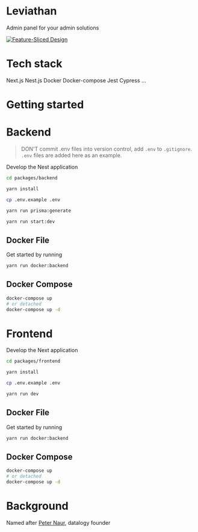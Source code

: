 # Leviathan

Admin panel for your admin solutions

[![Feature-Sliced Design][shields-fsd-image]](https://feature-sliced.design/)

# Tech stack

Next.js
Nest.js
Docker
Docker-compose
Jest
Cypress
...

# Getting started

# Backend

> DON'T commit .env files into version control, add `.env` to `.gitignore`. `.env` files are added here as an example.

Develop the Nest application

```bash
cd packages/backend

yarn install

cp .env.example .env

yarn run prisma:generate

yarn run start:dev
```

## Docker File

Get started by running

```bash
yarn run docker:backend
```

## Docker Compose

```bash
docker-compose up
# or detached
docker-compose up -d
```

# Frontend

Develop the Next application

```bash
cd packages/frontend

yarn install

cp .env.example .env

yarn run dev
```

## Docker File

Get started by running

```bash
yarn run docker:backend
```

## Docker Compose

```bash
docker-compose up
# or detached
docker-compose up -d
```

# Background

Named after [Peter Naur](https://en.wikipedia.org/wiki/Peter_Naur), datalogy founder

[shields-fsd-image]: https://img.shields.io/badge/Feature--Sliced-Design-FFF?logoWidth=32&style=flat-square&logo=data:image/png;base64,iVBORw0KGgoAAAANSUhEUgAAACAAAAAgCAYAAABzenr0AAAACXBIWXMAAAsTAAALEwEAmpwYAAAAAXNSR0IArs4c6QAAAARnQU1BAACxjwv8YQUAAADJSURBVHgB7dfhCYMwEAXgd8UBHKHdoCOkI3SEblInaUfoCO0GbtCMkA3i5YeQH2I8OHIB/UAEeaiYx0koMhg6wVjHh8eeEVfgD0O0+xKaS0vwEuQHIvLQFGUclDUxiG6C/AhlqQNPGDrmQOrAA4Y61BV4jnzyC7U74PkFLvmFJjowoJ6AhRf4YruRP2FYC/CK9ny6zg/k/PrwijIOBSmT5Ys/uiY68Bbkw4aMz+75Q/OijIOyY2NiTroxuRcHi1BagrMg30OZeQknPcrQWNgGlSgAAAAASUVORK5CYII=
